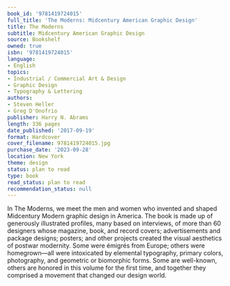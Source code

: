 ```yaml
---
book_id: '9781419724015'
full_title: 'The Moderns: Midcentury American Graphic Design'
title: The Moderns
subtitle: Midcentury American Graphic Design
source: Bookshelf
owned: true
isbn: '9781419724015'
language:
- English
topics:
- Industrial / Commercial Art & Design
- Graphic Design
- Typography & Lettering
authors:
- Steven Heller
- Greg D'Onofrio
publisher: Harry N. Abrams
length: 336 pages
date_published: '2017-09-19'
format: Hardcover
cover_filename: 9781419724015.jpg
purchase_date: '2023-09-28'
location: New York
theme: design
status: plan to read
type: book
read_status: plan to read
recommendation_status: null
---
```

In The Moderns, we meet the men and women who invented and shaped Midcentury Modern graphic design in America. The book is made up of generously illustrated profiles, many based on interviews, of more than 60 designers whose magazine, book, and record covers; advertisements and package designs; posters; and other projects created the visual aesthetics of postwar modernity. Some were émigrés from Europe; others were homegrown—all were intoxicated by elemental typography, primary colors, photography, and geometric or biomorphic forms. Some are well-known, others are honored in this volume for the first time, and together they comprised a movement that changed our design world.
